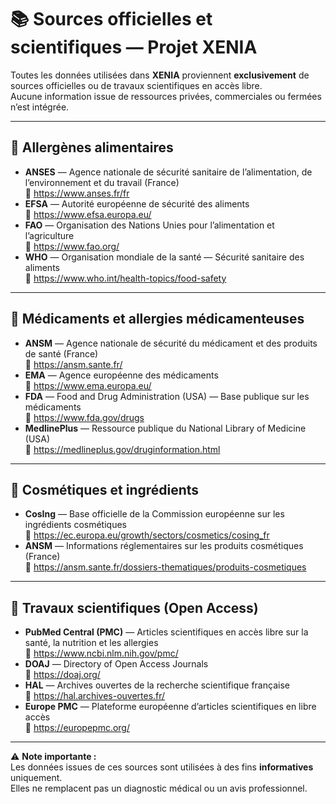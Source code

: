 # 📚 Sources officielles et scientifiques — Projet XENIA

Toutes les données utilisées dans **XENIA** proviennent **exclusivement** de sources officielles ou de travaux scientifiques en accès libre.  
Aucune information issue de ressources privées, commerciales ou fermées n’est intégrée.

---

## 🥗 Allergènes alimentaires
- **ANSES** — Agence nationale de sécurité sanitaire de l’alimentation, de l’environnement et du travail (France)  
  🔗 https://www.anses.fr/fr  
- **EFSA** — Autorité européenne de sécurité des aliments  
  🔗 https://www.efsa.europa.eu/  
- **FAO** — Organisation des Nations Unies pour l’alimentation et l’agriculture  
  🔗 https://www.fao.org/  
- **WHO** — Organisation mondiale de la santé — Sécurité sanitaire des aliments  
  🔗 https://www.who.int/health-topics/food-safety

---

## 💊 Médicaments et allergies médicamenteuses
- **ANSM** — Agence nationale de sécurité du médicament et des produits de santé (France)  
  🔗 https://ansm.sante.fr/  
- **EMA** — Agence européenne des médicaments  
  🔗 https://www.ema.europa.eu/  
- **FDA** — Food and Drug Administration (USA) — Base publique sur les médicaments  
  🔗 https://www.fda.gov/drugs  
- **MedlinePlus** — Ressource publique du National Library of Medicine (USA)  
  🔗 https://medlineplus.gov/druginformation.html

---

## 💄 Cosmétiques et ingrédients
- **CosIng** — Base officielle de la Commission européenne sur les ingrédients cosmétiques  
  🔗 https://ec.europa.eu/growth/sectors/cosmetics/cosing_fr  
- **ANSM** — Informations réglementaires sur les produits cosmétiques (France)  
  🔗 https://ansm.sante.fr/dossiers-thematiques/produits-cosmetiques

---

## 🔬 Travaux scientifiques (Open Access)
- **PubMed Central (PMC)** — Articles scientifiques en accès libre sur la santé, la nutrition et les allergies  
  🔗 https://www.ncbi.nlm.nih.gov/pmc/  
- **DOAJ** — Directory of Open Access Journals  
  🔗 https://doaj.org/  
- **HAL** — Archives ouvertes de la recherche scientifique française  
  🔗 https://hal.archives-ouvertes.fr/  
- **Europe PMC** — Plateforme européenne d’articles scientifiques en libre accès  
  🔗 https://europepmc.org/

---

⚠️ **Note importante :**  
Les données issues de ces sources sont utilisées à des fins **informatives** uniquement.  
Elles ne remplacent pas un diagnostic médical ou un avis professionnel.

